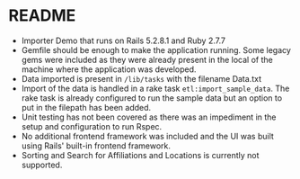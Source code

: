 # README

* Importer Demo that runs on Rails 5.2.8.1 and Ruby 2.7.7
* Gemfile should be enough to make the application running. Some legacy gems were included as they were already present in the local of the machine where the application was developed.
* Data imported is present in `/lib/tasks` with the filename Data.txt
* Import of the data is handled in a rake task `etl:import_sample_data`. The rake task is already configured to run the sample data but an option to put in the filepath has been added.
* Unit testing has not been covered as there was an impediment in the setup and configuration to run Rspec.
* No additional frontend framework was included and the UI was built using Rails' built-in frontend framework.
* Sorting and Search for Affiliations and Locations is currently not supported.
